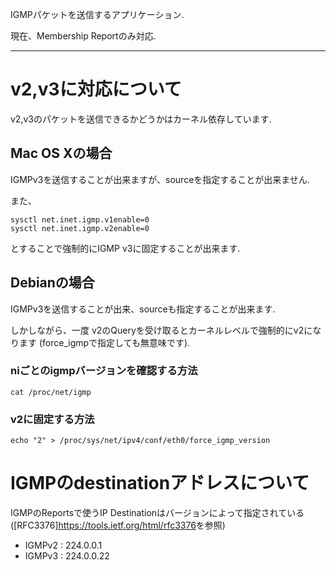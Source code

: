 
IGMPパケットを送信するアプリケーション.

現在、Membership Reportのみ対応.

---
# v2,v3に対応について
v2,v3のパケットを送信できるかどうかはカーネル依存しています.

## Mac OS Xの場合
IGMPv3を送信することが出来ますが、sourceを指定することが出来ません.

また、

    sysctl net.inet.igmp.v1enable=0
    sysctl net.inet.igmp.v2enable=0
    
とすることで強制的にIGMP v3に固定することが出来ます.


## Debianの場合
IGMPv3を送信することが出来、sourceも指定することが出来ます.

しかしながら、一度	v2のQueryを受け取るとカーネルレベルで強制的にv2になります
(force_igmpで指定しても無意味です).

### niごとのigmpバージョンを確認する方法
    cat /proc/net/igmp

###  v2に固定する方法
    echo "2" > /proc/sys/net/ipv4/conf/eth0/force_igmp_version


# IGMPのdestinationアドレスについて
 IGMPのReportsで使うIP Destinationはバージョンによって指定されている([RFC3376]<https://tools.ietf.org/html/rfc3376>を参照)
*  IGMPv2 : 224.0.0.1
*  IGMPv3 : 224.0.0.22